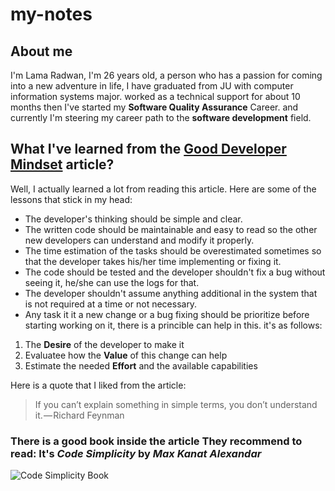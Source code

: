 # my-notes

## About me
I'm Lama Radwan, I'm 26 years old, a person who has a passion for coming into a new adventure in life, I have graduated from JU with computer information systems major. worked as a technical support for about 10 months then I've started my **Software Quality Assurance** Career. and currently I'm steering my career path to the **software development** field.

## What I've learned from the  [Good Developer Mindset](https://www.freecodecamp.org/news/learn-the-fundamentals-of-a-good-developer-mindset-in-15-minutes-81321ab8a682/) article?
Well, I actually learned a lot from reading this article.
Here are some of the lessons that stick in my head:
- The developer's thinking should be simple and clear.
- The written code should be maintainable and easy to read so the other new developers can understand and modify it properly.
- The time estimation of the tasks should be overestimated sometimes so that the developer takes his/her time implementing or fixing it.
- The code should be tested and the developer shouldn't fix a bug without seeing it, he/she can use the logs for that.
- The developer shouldn't assume anything additional in the system that is not required at a time or not necessary.
- Any task it it a new change or a bug fixing should be prioritize before starting working on it, there is a princible can help in this. it's as follows:
1. The **Desire** of the developer to make it
2. Evaluatee how the **Value** of this change can help
3. Estimate the needed **Effort** and the available capabilities

Here is a quote that I liked from the article:
> If you can’t explain something in simple terms, you don’t understand it. — Richard Feynman

### There is a good book inside the article They recommend to read: It's *Code Simplicity* by *Max Kanat Alexandar*
![Code Simplicity Book](https://i.gr-assets.com/images/S/compressed.photo.goodreads.com/books/1435713335l/18912511._SX318_.jpg)